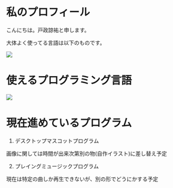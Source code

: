 # 私のプロフィール

こんにちは。戸政諒祐と申します。

大体よく使ってる言語は以下のものです。

![](https://github-readme-stats.vercel.app/api/top-langs?username=Sekainokanata)

# 使えるプログラミング言語
![](https://skillicons.dev/icons?i=python,c,cpp,java)

# 現在進めているプログラム
1. デスクトップマスコットプログラム

画像に関しては時間が出来次第別の物(自作イラスト)に差し替え予定

2. プレイングミュージックプログラム

現在は特定の曲しか再生できないが、別の形でどうにかする予定
